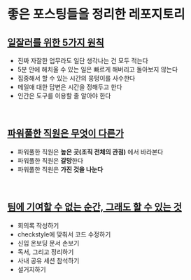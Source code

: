 # 좋은 포스팅들을 정리한 레포지토리

## [일잘러를 위한 5가지 원칙](http://the-edit.co.kr/24336)
- 진짜 자잘한 업무라도 일단 생각나는 건 모두 적는다
- 5분 안에 해치울 수 있는 일은 빠르게 해버리고 돌아보지 않는다
- 집중해서 할 수 있는 시간의 뭉텅이를 사수한다
- 메일애 대한 답변은 시간을 정해두고 한다
- 인간은 도구를 이용할 줄 알아야 한다

<!-- 
<details>
<summary>정리</summary>

- 진짜 자잘한 업무라도 일단 생각나는 건 모두 적는다
- 5분 안에 해치울 수 있는 일은 빠르게 해버리고 돌아보지 않는다
- 집중해서 할 수 있는 시간의 뭉텅이를 사수한다
  
</details>

<br>

-->

<br>

## [파워풀한 직원은 무엇이 다른가](https://yozm.wishket.com/magazine/detail/998/?fbclid=IwAR12wzZUhBjNbFjwBQvG8_MPAts9YvMgmHSM2Hd2K-mEd0x-ZEdSPd5YQKM)
- 파워풀한 직원은 **높은 곳(조직 전체의 관점)** 에서 바라본다
- 파워풀한 직원은 **갈망**한다
- 파워풀한 직원은 **가진 것을 나눈다**

<br>

## [팀에 기여할 수 없는 순간, 그래도 할 수 있는 것](https://juneyr.dev/when-you-cant-contribute)
- 회의록 작성하기
- checkstyle에 맞춰서 코드 수정하기
- 신입 온보딩 문서 손보기
- 독서, 그리고 정리하기
- 사내 공유 세션 참석하기
- 설거지하기
